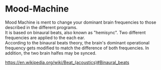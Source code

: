 # Mood-Machine
Mood Machine is ment to change your dominant brain frequencies to those described in the different programs.<br>
It is based on binaural beats, also known as "hemisync". Two different frequencies are applied to the each ear.<br>
According to the binaural beats theory, the brain's dominant operational frequency gets modified to match the difference of both frequencies. In addition, the two brain halfes may be synced.<br>

https://en.wikipedia.org/wiki/Beat_(acoustics)#Binaural_beats
